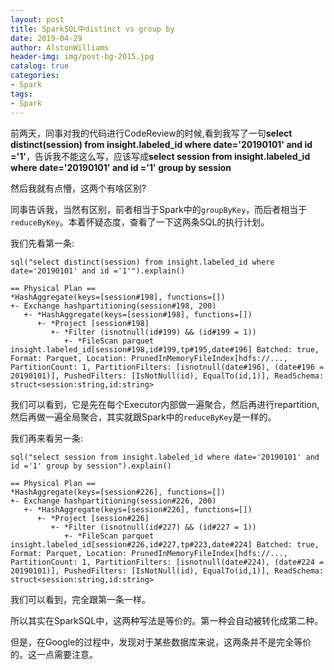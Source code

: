 ```yaml
---
layout: post
title: SparkSQL中distinct vs group by
date: 2019-04-29
author: AlstonWilliams
header-img: img/post-bg-2015.jpg
catalog: true
categories:
- Spark
tags:
- Spark
---
```


前两天，同事对我的代码进行CodeReview的时候,看到我写了一句**select distinct(session) from insight.labeled_id where date='20190101' and id ='1'**，告诉我不能这么写，应该写成**select session from insight.labeled_id where date='20190101' and id ='1' group by session**

然后我就有点懵，这两个有啥区别?

同事告诉我，当然有区别，前者相当于Spark中的`groupByKey`，而后者相当于`reduceByKey`。本着怀疑态度，查看了一下这两条SQL的执行计划。

我们先看第一条:
~~~
sql("select distinct(session) from insight.labeled_id where date='20190101' and id ='1'").explain()

== Physical Plan ==
*HashAggregate(keys=[session#198], functions=[])
+- Exchange hashpartitioning(session#198, 200)
   +- *HashAggregate(keys=[session#198], functions=[])
      +- *Project [session#198]
         +- *Filter (isnotnull(id#199) && (id#199 = 1))
            +- *FileScan parquet insight.labeled_id[session#198,id#199,tp#195,date#196] Batched: true, Format: Parquet, Location: PrunedInMemoryFileIndex[hdfs://..., PartitionCount: 1, PartitionFilters: [isnotnull(date#196), (date#196 = 20190101)], PushedFilters: [IsNotNull(id), EqualTo(id,1)], ReadSchema: struct<session:string,id:string>
~~~

我们可以看到，它是先在每个Executor内部做一遍聚合，然后再进行repartition,然后再做一遍全局聚合，其实就跟Spark中的`reduceByKey`是一样的。

我们再来看另一条:
~~~
sql("select session from insight.labeled_id where date='20190101' and id ='1' group by session").explain()

== Physical Plan ==
*HashAggregate(keys=[session#226], functions=[])
+- Exchange hashpartitioning(session#226, 200)
   +- *HashAggregate(keys=[session#226], functions=[])
      +- *Project [session#226]
         +- *Filter (isnotnull(id#227) && (id#227 = 1))
            +- *FileScan parquet insight.labeled_id[session#226,id#227,tp#223,date#224] Batched: true, Format: Parquet, Location: PrunedInMemoryFileIndex[hdfs://..., PartitionCount: 1, PartitionFilters: [isnotnull(date#224), (date#224 = 20190101)], PushedFilters: [IsNotNull(id), EqualTo(id,1)], ReadSchema: struct<session:string,id:string>
~~~

我们可以看到，完全跟第一条一样。

所以其实在SparkSQL中，这两种写法是等价的。第一种会自动被转化成第二种。

但是，在Google的过程中，发现对于某些数据库来说，这两条并不是完全等价的。这一点需要注意。
